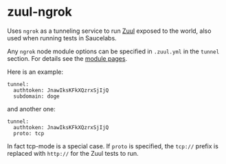 zuul-ngrok
==========

Uses `ngrok` as a tunneling service to run [Zuul](http://github.com/defunctzombie/zuul) exposed to the world, also used when running tests in Saucelabs.

Any `ngrok` node module options can be specified in `.zuul.yml` in the `tunnel` section. For details see the [module pages](https://www.npmjs.com/package/ngrok).

Here is an example:

```
tunnel:
  authtoken: JnawIksKFkXQzrxSjIjQ
  subdomain: doge
```

and another one:

```
tunnel:
  authtoken: JnawIksKFkXQzrxSjIjQ
  proto: tcp
```

In fact tcp-mode is a special case. If `proto` is specified, the `tcp://` prefix is replaced with `http://` for the Zuul tests to run.
